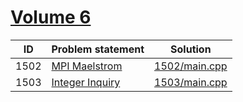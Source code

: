 # [Volume 6](http://poj.org/problemlist?volume=6)


| ID   | Problem statement                                 | Solution                       |
|------|---------------------------------------------------|--------------------------------|
| 1502 | [MPI Maelstrom](http://poj.org/problem?id=1502)   | [1502/main.cpp](1502/main.cpp) |
| 1503 | [Integer Inquiry](http://poj.org/problem?id=1503) | [1503/main.cpp](1503/main.cpp) |

